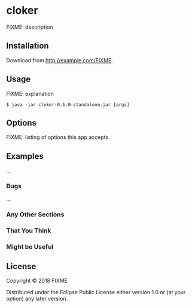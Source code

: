 # cloker

FIXME: description

## Installation

Download from http://example.com/FIXME.

## Usage

FIXME: explanation

    $ java -jar cloker-0.1.0-standalone.jar [args]

## Options

FIXME: listing of options this app accepts.

## Examples

...

### Bugs

...

### Any Other Sections
### That You Think
### Might be Useful

## License

Copyright © 2018 FIXME

Distributed under the Eclipse Public License either version 1.0 or (at
your option) any later version.
